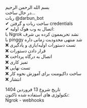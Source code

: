 بسم الله الرحمن الرحیم  
در حال ساخت...  
ربات @darbun_bot  
 ✔ ساخت ربات و گرفتن credentials  
 ✔ اتصال به وب هوک اولیه:  
      با Ngrok نشد تحریممون کرده بی شرف  
      با pinggy شد منتهی محدودیت زمانی داره  
 ❌ تست دستورات اولیه/بازی و یادگیری  
 ❌ قرار دادن دستورات   
 ❌ اتصال به درگاه پرداخت  
 ❌ تمیز کاری  
 ❌ تست نهایی  
 ❌ ساخت داکیومنت برای آموزش نحوه کار  
 ❌ انتشار  


تاریخ شروع
13 فروردین 1404  
تکنولوژی های استفاده شده تاکنون:  
Ngrok - webhooks
